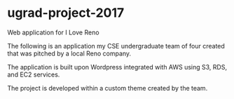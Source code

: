 # ugrad-project-2017
Web application for I Love Reno

The following is an application my CSE undergraduate team of four created that was pitched by a local Reno company.

The application is built upon Wordpress integrated with AWS using S3, RDS, and EC2 services.

The project is developed within a custom theme created by the team.
